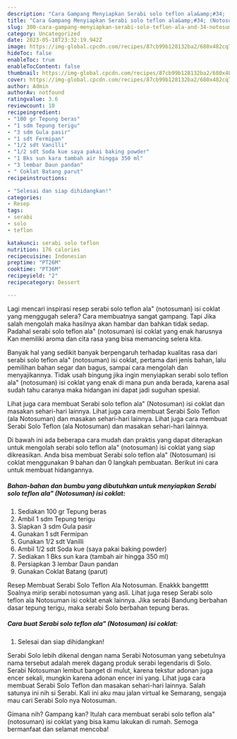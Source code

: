 ```yaml
---
description: "Cara Gampang Menyiapkan Serabi solo teflon ala&amp;#34; (Notosuman) isi coklat yang Enak Banget}"
title: "Cara Gampang Menyiapkan Serabi solo teflon ala&amp;#34; (Notosuman) isi coklat yang Enak Banget}"
slug: 300-cara-gampang-menyiapkan-serabi-solo-teflon-ala-and-34-notosuman-isi-coklat-yang-enak-banget
category: Uncategorized
date: 2023-05-18T23:32:19.942Z
image: https://img-global.cpcdn.com/recipes/87cb99b128132ba2/680x482cq70/serabi-solo-teflon-ala-notosuman-isi-coklat-foto-resep-utama.jpg
hideToc: false
enableToc: true
enableTocContent: false
thumbnail: https://img-global.cpcdn.com/recipes/87cb99b128132ba2/680x482cq70/serabi-solo-teflon-ala-notosuman-isi-coklat-foto-resep-utama.jpg
cover: https://img-global.cpcdn.com/recipes/87cb99b128132ba2/680x482cq70/serabi-solo-teflon-ala-notosuman-isi-coklat-foto-resep-utama.jpg
author: Admin
authorAv: notfound
ratingvalue: 3.6
reviewcount: 10
recipeingredient:
- "100 gr Tepung beras"
- "1 sdm Tepung terigu"
- "3 sdm Gula pasir"
- "1 sdt Fermipan"
- "1/2 sdt Vanilli"
- "1/2 sdt Soda kue saya pakai baking powder"
- "1 Bks sun kara tambah air hingga 350 ml"
- "3 lembar Daun pandan"
- " Coklat Batang parut"
recipeinstructions:

- "Selesai dan siap dihidangkan!"
categories:
- Resep
tags:
- serabi
- solo
- teflon

katakunci: serabi solo teflon 
nutrition: 176 calories
recipecuisine: Indonesian
preptime: "PT26M"
cooktime: "PT36M"
recipeyield: "2"
recipecategory: Dessert

---
```



Lagi mencari inspirasi resep serabi solo teflon ala&#34; (notosuman) isi coklat yang menggugah selera? Cara membuatnya sangat gampang. Tapi Jika salah mengolah maka hasilnya akan hambar dan bahkan tidak sedap. Padahal serabi solo teflon ala&#34; (notosuman) isi coklat yang enak harusnya Kan memiliki aroma dan cita rasa yang bisa memancing selera kita.


Banyak hal yang sedikit banyak berpengaruh terhadap kualitas rasa dari serabi solo teflon ala&#34; (notosuman) isi coklat, pertama dari jenis bahan, lalu pemilihan bahan segar dan bagus, sampai cara mengolah dan menyajikannya. Tidak usah bingung jika ingin menyiapkan serabi solo teflon ala&#34; (notosuman) isi coklat yang enak di mana pun anda berada, karena asal sudah tahu caranya maka hidangan ini dapat jadi suguhan spesial.

Lihat juga cara membuat Serabi solo teflon ala&#34; (Notosuman) isi coklat dan masakan sehari-hari lainnya. Lihat juga cara membuat Serabi Solo Teflon (ala Notosuman) dan masakan sehari-hari lainnya. Lihat juga cara membuat Serabi Solo Teflon (ala Notosuman) dan masakan sehari-hari lainnya.


Di bawah ini ada beberapa cara mudah dan praktis yang dapat diterapkan untuk mengolah serabi solo teflon ala&#34; (notosuman) isi coklat yang siap dikreasikan. Anda bisa membuat Serabi solo teflon ala&#34; (Notosuman) isi coklat menggunakan 9 bahan dan 0 langkah pembuatan. Berikut ini cara untuk membuat hidangannya.

<!--inarticleads1-->

##### Bahan-bahan dan bumbu yang dibutuhkan untuk menyiapkan Serabi solo teflon ala&#34; (Notosuman) isi coklat:

1. Sediakan 100 gr Tepung beras
1. Ambil 1 sdm Tepung terigu
1. Siapkan 3 sdm Gula pasir
1. Gunakan 1 sdt Fermipan
1. Gunakan 1/2 sdt Vanilli
1. Ambil 1/2 sdt Soda kue (saya pakai baking powder)
1. Sediakan 1 Bks sun kara (tambah air hingga 350 ml)
1. Persiapkan 3 lembar Daun pandan
1. Gunakan  Coklat Batang (parut)


Resep Membuat Serabi Solo Teflon Ala Notosuman. Enakkk bangetttt Soalnya mirip serabi notosuman yang asli. Lihat juga resep Serabi solo teflon ala Notosuman isi coklat enak lainnya. Jika serabi Bandung berbahan dasar tepung terigu, maka serabi Solo berbahan tepung beras. 

<!--inarticleads2-->

##### Cara buat Serabi solo teflon ala&#34; (Notosuman) isi coklat:


1. Selesai dan siap dihidangkan!

Serabi Solo lebih dikenal dengan nama Serabi Notosuman yang sebetulnya nama tersebut adalah merek dagang produk serabi legendaris di Solo. Serabi Notosuman lembut banget di mulut, karena tekstur adonan juga encer sekali, mungkin karena adonan encer ini yang. Lihat juga cara membuat Serabi Solo Teflon dan masakan sehari-hari lainnya. Salah satunya ini nih si Serabi. Kali ini aku mau jalan virtual ke Semarang, sengaja mau cari Serabi Solo nya Notosuman. 

Gimana nih? Gampang kan? Itulah cara membuat serabi solo teflon ala&#34; (notosuman) isi coklat yang bisa kamu lakukan di rumah. Semoga bermanfaat dan selamat mencoba!
